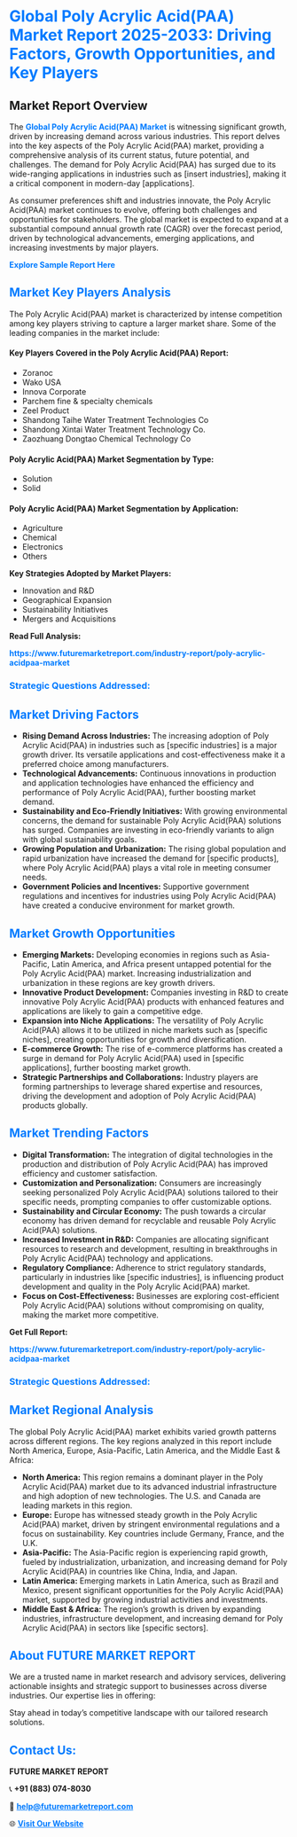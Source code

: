 <h1 style="color: #007BFF;">Global Poly Acrylic Acid(PAA) Market Report 2025-2033: Driving Factors, Growth Opportunities, and Key Players</h1>

<section id="overview">
<h2>Market Report Overview</h2>
<p>The <a href="https://www.futuremarketreport.com/industry-report/poly-acrylic-acidpaa-market" style="color: #007BFF; text-decoration: none;"><strong>Global Poly Acrylic Acid(PAA) Market</strong></a> is witnessing significant growth, driven by increasing demand across various industries. This report delves into the key aspects of the Poly Acrylic Acid(PAA) market, providing a comprehensive analysis of its current status, future potential, and challenges. The demand for Poly Acrylic Acid(PAA) has surged due to its wide-ranging applications in industries such as [insert industries], making it a critical component in modern-day [applications].</p>
<p>As consumer preferences shift and industries innovate, the Poly Acrylic Acid(PAA) market continues to evolve, offering both challenges and opportunities for stakeholders. The global market is expected to expand at a substantial compound annual growth rate (CAGR) over the forecast period, driven by technological advancements, emerging applications, and increasing investments by major players.</p>
</section>

<section id="overview">
<p><a href="https://www.futuremarketreport.com/request-sample/reportId=52556" style="color: #007BFF; text-decoration: none;"><strong>Explore Sample Report Here</strong></a></p>
</section>

<section id="key-players">
<h2 style="color: #007BFF;">Market Key Players Analysis</h2>
<p>The Poly Acrylic Acid(PAA) market is characterized by intense competition among key players striving to capture a larger market share. Some of the leading companies in the market include:</p>
<h4>Key Players Covered in the Poly Acrylic Acid(PAA) Report:</h4>
<ul><li>Zoranoc</li><li>Wako USA</li><li>Innova Corporate</li><li>Parchem fine &amp; specialty chemicals</li><li>Zeel Product</li><li>Shandong Taihe Water Treatment Technologies Co</li><li>Shandong Xintai Water Treatment Technology Co.</li><li>Zaozhuang Dongtao Chemical Technology Co</li></ul>
<h4>Poly Acrylic Acid(PAA) Market Segmentation by Type:</h4>
<ul><li>Solution</li><li>Solid</li></ul>

<h4>Poly Acrylic Acid(PAA) Market Segmentation by Application:</h4>
<ul><li>Agriculture</li><li>Chemical</li><li>Electronics</li><li>Others</li></ul>
<p><strong>Key Strategies Adopted by Market Players:</strong></p>
<ul>
<li>Innovation and R&D</li>
<li>Geographical Expansion</li>
<li>Sustainability Initiatives</li>
<li>Mergers and Acquisitions</li>
</ul>
</section>

<section>
<p><strong>Read Full Analysis: </strong></p><a href="https://www.futuremarketreport.com/industry-report/poly-acrylic-acidpaa-market" style="color: #007BFF; text-decoration: none;"><strong>https://www.futuremarketreport.com/industry-report/poly-acrylic-acidpaa-market</strong></a>
<h3 style="color: #007BFF;">Strategic Questions Addressed:</h3>
</section>

<section id="driving-factors">
<h2 style="color: #007BFF;">Market Driving Factors</h2>
<ul>
<li><strong>Rising Demand Across Industries:</strong> The increasing adoption of Poly Acrylic Acid(PAA) in industries such as [specific industries] is a major growth driver. Its versatile applications and cost-effectiveness make it a preferred choice among manufacturers.</li>
<li><strong>Technological Advancements:</strong> Continuous innovations in production and application technologies have enhanced the efficiency and performance of Poly Acrylic Acid(PAA), further boosting market demand.</li>
<li><strong>Sustainability and Eco-Friendly Initiatives:</strong> With growing environmental concerns, the demand for sustainable Poly Acrylic Acid(PAA) solutions has surged. Companies are investing in eco-friendly variants to align with global sustainability goals.</li>
<li><strong>Growing Population and Urbanization:</strong> The rising global population and rapid urbanization have increased the demand for [specific products], where Poly Acrylic Acid(PAA) plays a vital role in meeting consumer needs.</li>
<li><strong>Government Policies and Incentives:</strong> Supportive government regulations and incentives for industries using Poly Acrylic Acid(PAA) have created a conducive environment for market growth.</li>
</ul>
</section>

<section id="growth-opportunities">
<h2 style="color: #007BFF;">Market Growth Opportunities</h2>
<ul>
<li><strong>Emerging Markets:</strong> Developing economies in regions such as Asia-Pacific, Latin America, and Africa present untapped potential for the Poly Acrylic Acid(PAA) market. Increasing industrialization and urbanization in these regions are key growth drivers.</li>
<li><strong>Innovative Product Development:</strong> Companies investing in R&D to create innovative Poly Acrylic Acid(PAA) products with enhanced features and applications are likely to gain a competitive edge.</li>
<li><strong>Expansion into Niche Applications:</strong> The versatility of Poly Acrylic Acid(PAA) allows it to be utilized in niche markets such as [specific niches], creating opportunities for growth and diversification.</li>
<li><strong>E-commerce Growth:</strong> The rise of e-commerce platforms has created a surge in demand for Poly Acrylic Acid(PAA) used in [specific applications], further boosting market growth.</li>
<li><strong>Strategic Partnerships and Collaborations:</strong> Industry players are forming partnerships to leverage shared expertise and resources, driving the development and adoption of Poly Acrylic Acid(PAA) products globally.</li>
</ul>
</section>

<section id="trending-factors">
<h2 style="color: #007BFF;">Market Trending Factors</h2>
<ul>
<li><strong>Digital Transformation:</strong> The integration of digital technologies in the production and distribution of Poly Acrylic Acid(PAA) has improved efficiency and customer satisfaction.</li>
<li><strong>Customization and Personalization:</strong> Consumers are increasingly seeking personalized Poly Acrylic Acid(PAA) solutions tailored to their specific needs, prompting companies to offer customizable options.</li>
<li><strong>Sustainability and Circular Economy:</strong> The push towards a circular economy has driven demand for recyclable and reusable Poly Acrylic Acid(PAA) solutions.</li>
<li><strong>Increased Investment in R&D:</strong> Companies are allocating significant resources to research and development, resulting in breakthroughs in Poly Acrylic Acid(PAA) technology and applications.</li>
<li><strong>Regulatory Compliance:</strong> Adherence to strict regulatory standards, particularly in industries like [specific industries], is influencing product development and quality in the Poly Acrylic Acid(PAA) market.</li>
<li><strong>Focus on Cost-Effectiveness:</strong> Businesses are exploring cost-efficient Poly Acrylic Acid(PAA) solutions without compromising on quality, making the market more competitive.</li>
</ul>
</section>

<section>
<p><strong>Get Full Report: </strong></p><a href="https://www.futuremarketreport.com/industry-report/poly-acrylic-acidpaa-market" style="color: #007BFF; text-decoration: none;"><strong>https://www.futuremarketreport.com/industry-report/poly-acrylic-acidpaa-market</strong></a>
<h3 style="color: #007BFF;">Strategic Questions Addressed:</h3>
</section>


<section id="regional-analysis">
<h2 style="color: #007BFF;">Market Regional Analysis</h2>
<p>The global Poly Acrylic Acid(PAA) market exhibits varied growth patterns across different regions. The key regions analyzed in this report include North America, Europe, Asia-Pacific, Latin America, and the Middle East & Africa:</p>
<ul>
<li><strong>North America:</strong> This region remains a dominant player in the Poly Acrylic Acid(PAA) market due to its advanced industrial infrastructure and high adoption of new technologies. The U.S. and Canada are leading markets in this region.</li>
<li><strong>Europe:</strong> Europe has witnessed steady growth in the Poly Acrylic Acid(PAA) market, driven by stringent environmental regulations and a focus on sustainability. Key countries include Germany, France, and the U.K.</li>
<li><strong>Asia-Pacific:</strong> The Asia-Pacific region is experiencing rapid growth, fueled by industrialization, urbanization, and increasing demand for Poly Acrylic Acid(PAA) in countries like China, India, and Japan.</li>
<li><strong>Latin America:</strong> Emerging markets in Latin America, such as Brazil and Mexico, present significant opportunities for the Poly Acrylic Acid(PAA) market, supported by growing industrial activities and investments.</li>
<li><strong>Middle East & Africa:</strong> The region’s growth is driven by expanding industries, infrastructure development, and increasing demand for Poly Acrylic Acid(PAA) in sectors like [specific sectors].</li>
</ul>
</section>

<footer>
<h2 style="color: #007BFF;">About FUTURE MARKET REPORT</h2>
<p>We are a trusted name in market research and advisory services, delivering actionable insights and strategic support to businesses across diverse industries. Our expertise lies in offering:</p>

<p>Stay ahead in today’s competitive landscape with our tailored research solutions.</p>

<h2 style="color: #007BFF;">Contact Us:</h2>
<p><strong>FUTURE MARKET REPORT</strong></p>
<p>📞 <strong>+91 (883) 074-8030</strong></p>
<p>📧 <strong><a href="mailto:help@futuremarketreport.com" style="color: #007BFF;">help@futuremarketreport.com</a></strong></p>
<p>🌐 <strong><a href="https://www.futuremarketreport.com/" style="color: #007BFF;">Visit Our Website</a></strong></p>
</footer>